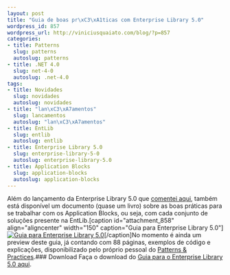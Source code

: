 ```yaml
--- 
layout: post
title: "Guia de boas pr\xC3\xA1ticas com Enterprise Library 5.0"
wordpress_id: 857
wordpress_url: http://viniciusquaiato.com/blog/?p=857
categories: 
- title: Patterns
  slug: patterns
  autoslug: patterns
- title: .NET 4.0
  slug: net-4-0
  autoslug: .net-4.0
tags: 
- title: Novidades
  slug: novidades
  autoslug: novidades
- title: "lan\xC3\xA7amentos"
  slug: lancamentos
  autoslug: "lan\xC3\xA7amentos"
- title: EntLib
  slug: entlib
  autoslug: entlib
- title: Enterprise Library 5.0
  slug: enterprise-library-5-0
  autoslug: enterprise-library-5.0
- title: Application Blocks
  slug: application-blocks
  autoslug: application-blocks
---
```

Além do lançamento da Enterprise Library 5.0 que [comentei aqui](http://viniciusquaiato.com/blog/enterprise-library-5-0-lancada/), também está disponível um documento (quase um livro) sobre as boas práticas para se trabalhar com os Application Blocks, ou seja, com cada conjunto de soluções presente na EntLib.[caption id="attachment_858" align="aligncenter" width="150" caption="Guia para Enterprise Library 5.0"][![Guia para Enterprise Library 5.0](http://viniciusquaiato.com/blog/wp-content/uploads/2010/04/DevGuide_PDC_Preview_CSharp_Edition_small-150x150.png "Guia para Enterprise Library 5.0")](http://viniciusquaiato.com/blog/wp-content/uploads/2010/04/DevGuide_PDC_Preview_CSharp_Edition_small.png)[/caption]No momento é ainda um preview deste guia, já contando com 88 páginas, exemplos de código e explicações, disponibilizado pelo próprio pessoal do [Patterns & Practices](http://msdn.microsoft.com/en-us/practices/default.aspx).### Download
Faça o download do [Guia para o Enterprise Library 5.0 aqui](http://entlib.codeplex.com/releases/view/35832).
